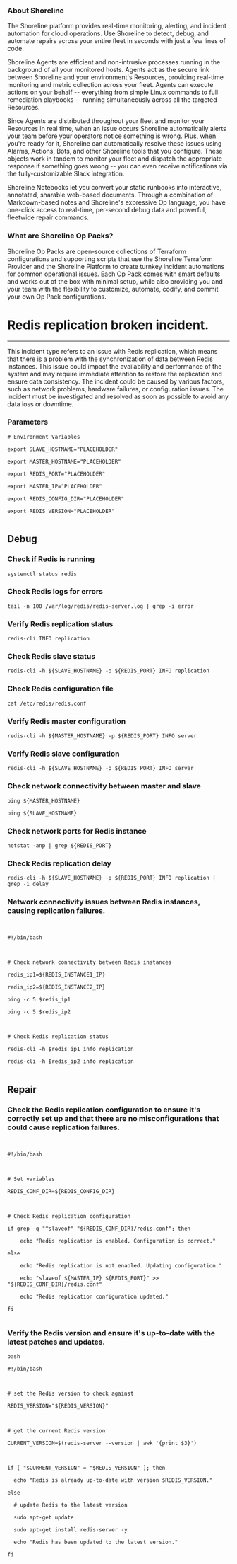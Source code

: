 
### About Shoreline
The Shoreline platform provides real-time monitoring, alerting, and incident automation for cloud operations. Use Shoreline to detect, debug, and automate repairs across your entire fleet in seconds with just a few lines of code.

Shoreline Agents are efficient and non-intrusive processes running in the background of all your monitored hosts. Agents act as the secure link between Shoreline and your environment's Resources, providing real-time monitoring and metric collection across your fleet. Agents can execute actions on your behalf -- everything from simple Linux commands to full remediation playbooks -- running simultaneously across all the targeted Resources.

Since Agents are distributed throughout your fleet and monitor your Resources in real time, when an issue occurs Shoreline automatically alerts your team before your operators notice something is wrong. Plus, when you're ready for it, Shoreline can automatically resolve these issues using Alarms, Actions, Bots, and other Shoreline tools that you configure. These objects work in tandem to monitor your fleet and dispatch the appropriate response if something goes wrong -- you can even receive notifications via the fully-customizable Slack integration.

Shoreline Notebooks let you convert your static runbooks into interactive, annotated, sharable web-based documents. Through a combination of Markdown-based notes and Shoreline's expressive Op language, you have one-click access to real-time, per-second debug data and powerful, fleetwide repair commands.

### What are Shoreline Op Packs?
Shoreline Op Packs are open-source collections of Terraform configurations and supporting scripts that use the Shoreline Terraform Provider and the Shoreline Platform to create turnkey incident automations for common operational issues. Each Op Pack comes with smart defaults and works out of the box with minimal setup, while also providing you and your team with the flexibility to customize, automate, codify, and commit your own Op Pack configurations.

# Redis replication broken incident.
---

This incident type refers to an issue with Redis replication, which means that there is a problem with the synchronization of data between Redis instances. This issue could impact the availability and performance of the system and may require immediate attention to restore the replication and ensure data consistency. The incident could be caused by various factors, such as network problems, hardware failures, or configuration issues. The incident must be investigated and resolved as soon as possible to avoid any data loss or downtime.

### Parameters
```shell
# Environment Variables

export SLAVE_HOSTNAME="PLACEHOLDER"

export MASTER_HOSTNAME="PLACEHOLDER"

export REDIS_PORT="PLACEHOLDER"

export MASTER_IP="PLACEHOLDER"

export REDIS_CONFIG_DIR="PLACEHOLDER"

export REDIS_VERSION="PLACEHOLDER"


```

## Debug

### Check if Redis is running
```shell
systemctl status redis
```

### Check Redis logs for errors
```shell
tail -n 100 /var/log/redis/redis-server.log | grep -i error
```

### Verify Redis replication status
```shell
redis-cli INFO replication
```

### Check Redis slave status
```shell
redis-cli -h ${SLAVE_HOSTNAME} -p ${REDIS_PORT} INFO replication
```

### Check Redis configuration file
```shell
cat /etc/redis/redis.conf
```

### Verify Redis master configuration
```shell
redis-cli -h ${MASTER_HOSTNAME} -p ${REDIS_PORT} INFO server
```

### Verify Redis slave configuration
```shell
redis-cli -h ${SLAVE_HOSTNAME} -p ${REDIS_PORT} INFO server
```

### Check network connectivity between master and slave
```shell
ping ${MASTER_HOSTNAME}

ping ${SLAVE_HOSTNAME}
```

### Check network ports for Redis instance
```shell
netstat -anp | grep ${REDIS_PORT}
```

### Check Redis replication delay
```shell
redis-cli -h ${SLAVE_HOSTNAME} -p ${REDIS_PORT} INFO replication | grep -i delay
```

### Network connectivity issues between Redis instances, causing replication failures.
```shell


#!/bin/bash



# Check network connectivity between Redis instances

redis_ip1=${REDIS_INSTANCE1_IP}

redis_ip2=${REDIS_INSTANCE2_IP}

ping -c 5 $redis_ip1

ping -c 5 $redis_ip2



# Check Redis replication status

redis-cli -h $redis_ip1 info replication

redis-cli -h $redis_ip2 info replication


```

## Repair

### Check the Redis replication configuration to ensure it's correctly set up and that there are no misconfigurations that could cause replication failures.
```shell


#!/bin/bash



# Set variables

REDIS_CONF_DIR=${REDIS_CONFIG_DIR}



# Check Redis replication configuration

if grep -q "^slaveof" "${REDIS_CONF_DIR}/redis.conf"; then

    echo "Redis replication is enabled. Configuration is correct."

else

    echo "Redis replication is not enabled. Updating configuration."

    echo "slaveof ${MASTER_IP} ${REDIS_PORT}" >> "${REDIS_CONF_DIR}/redis.conf"

    echo "Redis replication configuration updated."

fi


```

### Verify the Redis version and ensure it's up-to-date with the latest patches and updates.
```shell
bash

#!/bin/bash



# set the Redis version to check against

REDIS_VERSION="${REDIS_VERSION}"



# get the current Redis version

CURRENT_VERSION=$(redis-server --version | awk '{print $3}')



if [ "$CURRENT_VERSION" = "$REDIS_VERSION" ]; then

  echo "Redis is already up-to-date with version $REDIS_VERSION."

else

  # update Redis to the latest version

  sudo apt-get update

  sudo apt-get install redis-server -y

  echo "Redis has been updated to the latest version."

fi


```